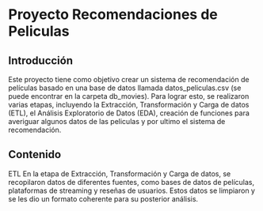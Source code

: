 # Proyecto Recomendaciones de Peliculas
## Introducción
Este proyecto tiene como objetivo crear un sistema de recomendación de películas basado en una base de datos llamada datos_peliculas.csv (se puede encontrar en la carpeta db_movies). Para lograr esto, se realizaron varias etapas, incluyendo la Extracción, Transformación y Carga de datos (ETL), el Análisis Exploratorio de Datos (EDA), creación de funciones para averiguar algunos datos de las peliculas y por ultimo el sistema de recomendación.
## Contenido
ETL
En la etapa de Extracción, Transformación y Carga de datos, se recopilaron datos de diferentes fuentes, como bases de datos de películas, plataformas de streaming y reseñas de usuarios. Estos datos se limpiaron y se les dio un formato coherente para su posterior análisis.

